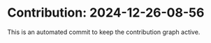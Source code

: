 # Contribution: 2024-12-26-08-56
This is an automated commit to keep the contribution graph active.
